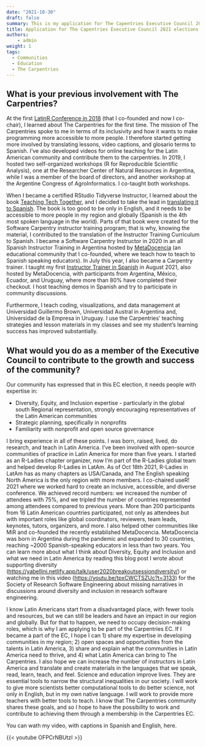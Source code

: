 ```yaml
---
date: "2021-10-30"
draft: false
summary: This is my application for The Capentries Executive Council 2021 elections
title: Application for The Capentries Executive Council 2021 elections
authors: 
    - admin
weight: 1
tags: 
  - Communities
  - Education
  - The Carpentries
---
```


## What is your previous involvement with The Carpentries?

At the first [LatinR Conference in 2018](https://latin-r.com/) (that I co-founded and now I co-chair), I learned about The Carpentries for the first time. The mission of The Carpentries spoke to me in terms of its inclusivity and how it wants to make programming more accessible to more people. I therefore started getting more involved by translating lessons, video captions, and glosario terms to Spanish. I’ve also developed videos for online teaching for the Latin American community and contribute them to the carpentries. In 2019, I hosted two self-organized workshops (R for Reproducible Scientific Analysis), one at the Researcher Center of Natural Resources in Argentina, while I was a member of the board of directors, and another workshop at the Argentine Congress of AgroInformatics. I co-taught both workshops.

When I became a certified RStudio Tidyverse Instructor, I learned about the book [Teaching Tech Together](https://teachtogether.tech/en/), and I decided to take the lead in [translating it to Spanish](https://teachtogether.tech/es/index.html). The book is too good to be only in English, and it needs to be accessible to more people in my region and globally (Spanish is the 4th most spoken language in the world). Parts of that book were created for the Software Carpentry instructor training program; that is why, knowing the material, I contributed to the translation of the Instructor Training Curriculum to Spanish. I became a Software Carpentry Instructor in 2020 in an all Spanish Instructor Training in Argentina hosted by [MetaDocencia](https://www.metadocencia.org/) (an educational community that I co-founded, where we teach how to teach to Spanish speaking educators). In July this year, I also became a Carpentry trainer. I taught my first [Instructor Trainer in Spanish](https://paocorrales.github.io/2021-08-14-ttt-online-spanish/) in August 2021, also hosted by MetaDocencia, with participants from Argentina, México, Ecuador, and Uruguay, where more than 80% have completed their checkout. I host teaching demos in Spanish and try to participate in community discussions.

Furthermore, I teach coding, visualizations, and data management at Universidad Guillermo Brown, Universidad Austral in Argentina and, Universidad de la Empresa in Uruguay. I use the Carpentries’ teaching strategies and lesson materials in my classes and see my student’s learning success has improved substantially.


## What would you do as a member of the Executive Council to contribute to the growth and success of the community?

Our community has expressed that in this EC election, it needs people with expertise in:

  * Diversity, Equity, and Inclusion expertise - particularly in the global south Regional representation, strongly encouraging representatives of the Latin American communities
  * Strategic planning, specifically in nonprofits
  * Familiarity with nonprofit and open source governance

I bring experience in all of these points. I was born, raised, lived, do research, and teach in Latin America. I’ve been involved with open-source communities of practice in Latin America for more than five years. I started as an R-Ladies chapter organizer, now I’m part of the R-Ladies global team and helped develop R-Ladies in LatAm. As of Oct 18th 2021, R-Ladies in LatAm has as many chapters as USA/Canada, and The English speaking North America is the only region with more members. I co-chaired useR! 2021 where we worked hard to create an inclusive, accessible, and diverse conference. We achieved record numbers: we increased the number of attendees with 75%, and we tripled the number of countries represented among attendees compared to previous years. More than 200 participants from 16 Latin American countries participated, not only as attendees but with important roles like global coordinators, reviewers, team leads, keynotes, tutors, organizers, and more. I also helped other communities like MiR and co-founded the recently established MetaDocencia. MetaDocencia was born in Argentina during the pandemic and expanded to 30 countries, reaching ~2000 Spanish-speaking educators in less than two years. You can learn more about what I think about Diversity, Equity and Inclusion and what we need in Latin America by reading this blog post I wrote about supporting diversity (https://yabellini.netlify.app/talk/user2020breakoutsessiondiversity/) or watching me in this video (https://youtu.be/tpxCWCTSZUc?t=3133) for the Society of Research Software Engineering about missing narratives in discussions around diversity and inclusion in research software engineering.

I know Latin Americans start from a disadvantaged place, with fewer tools and resources, but we can still be leaders and have an impact in our region and globally. But for that to happen, we need to occupy decision-making roles, which is why I am applying to be part of the Carpentries EC. If I became a part of the EC, I hope I can 1) share my expertise in developing communities in my region; 2) open spaces and opportunities from the talents in Latin America, 3) share and explain what the communities in Latin America need to thrive, and 4) what Latin America can bring to The Carpentries. I also hope we can increase the number of instructors in Latin America and translate and create materials in the languages that we speak, read, learn, teach, and feel. Science and education improve lives. They are essential tools to narrow the structural inequalities in our society. I will work to give more scientists better computational tools to do better science, not only in English, but in my own native language. I will work to provide more teachers with better tools to teach. I know that The Carpentries community shares these goals, and so I hope to have the possibility to work and contribute to achieving them through a membership in the Carpentries EC.

You can wath my video, with captions in Spanish and English, here.

{{< youtube OFPCrNBUtzI >}}